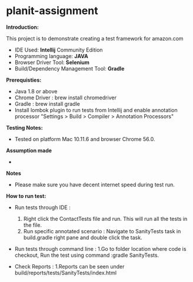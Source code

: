 # planit-assignment

**Introduction:**

This project is to demonstrate creating a test framework for amazon.com
* IDE Used: **Intellij** Community Edition
* Programming language: **JAVA**
* Browser Driver Tool: **Selenium**
* Build/Dependency Management Tool: **Gradle**

**Prerequisties:**

* Java 1.8 or above
* Chrome Driver : brew install chromedriver
* Gradle : brew install gradle
* Install lombok plugin to run tests from Intellij and enable annotation processor
  "Settings > Build > Compiler > Annotation Processors"


**Testing Notes:**

* Tested on platform Mac 10.11.6 and browser Chrome 56.0.

**Assumption made**

*

**Notes**

* Please make sure you have decent internet speed during test run.

**How to run test:**

* Run tests through IDE :
  1. Right click the ContactTests file and run. This will run all the tests in the file.
  2. Run specific annotated scenario : Navigate to SanityTests task in build.gradle right pane and double click the task.

* Run tests through command line :
  1.Go to folder location where code is checkout, Run the test using command :gradle SanityTests.
* Check Reports :
  1.Reports can be seen under build/reports/tests/SanityTests/index.html